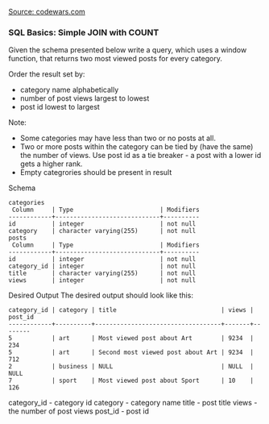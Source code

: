 [Source: codewars.com](https://www.codewars.com/kata/582001237a3a630ce8000a41)

### SQL Basics: Simple JOIN with COUNT

Given the schema presented below write a query, which uses a window function, that returns two most viewed posts for every category.

Order the result set by:

- category name alphabetically
- number of post views largest to lowest
- post id lowest to largest

Note:
- Some categories may have less than two or no posts at all.
- Two or more posts within the category can be tied by (have the same) the number of views. Use post id as a tie breaker - a post with a lower id gets a higher rank.
- Empty categrories should be present in result

Schema
```
categories
 Column     | Type                        | Modifiers
------------+-----------------------------+----------
id          | integer                     | not null
category    | character varying(255)      | not null
posts
 Column     | Type                        | Modifiers
------------+-----------------------------+----------
id          | integer                     | not null
category_id | integer                     | not null
title       | character varying(255)      | not null
views       | integer                     | not null
```

Desired Output
The desired output should look like this:
```
category_id | category | title                             | views | post_id
------------+----------+-----------------------------------+-------+--------
5           | art      | Most viewed post about Art        | 9234  | 234
5           | art      | Second most viewed post about Art | 9234  | 712
2           | business | NULL                              | NULL  | NULL
7           | sport    | Most viewed post about Sport      | 10    | 126
```

category_id - category id
category - category name
title - post title
views - the number of post views
post_id - post id
